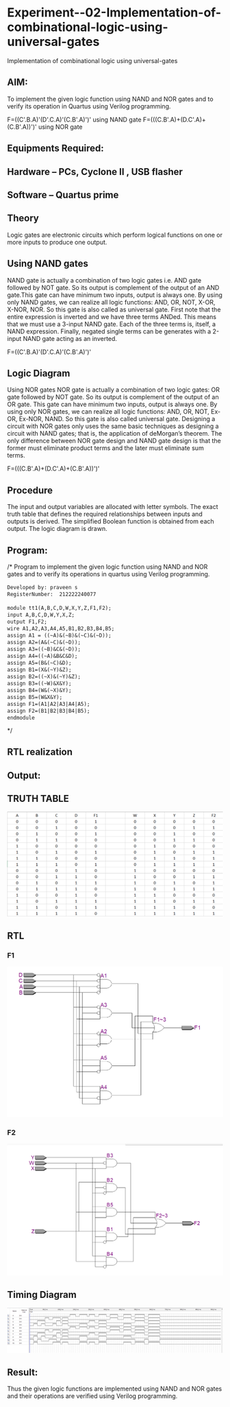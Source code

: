 # Experiment--02-Implementation-of-combinational-logic-using-universal-gates
Implementation of combinational logic using universal-gates
 
## AIM:
To implement the given logic function using NAND and NOR gates and to verify its operation in Quartus using Verilog programming.

F=((C'.B.A)'(D'.C.A)'(C.B'.A)')' using NAND gate
F=(((C.B'.A)+(D.C'.A)+(C.B'.A))')' using NOR gate
## Equipments Required:
## Hardware – PCs, Cyclone II , USB flasher
## Software – Quartus prime


## Theory
Logic gates are electronic circuits which perform logical functions on one or more inputs to produce one output. 

## Using NAND gates
NAND gate is actually a combination of two logic gates i.e. AND gate followed by NOT gate. So its output is complement of the output of an AND gate.This gate can have minimum two inputs, output is always one. By using only NAND gates, we can realize all logic functions: AND, OR, NOT, X-OR, X-NOR, NOR. So this gate is also called as universal gate. First note that the entire expression is inverted and we have three terms ANDed. This means that we must use a 3-input NAND gate. Each of the three terms is, itself, a NAND expression. Finally, negated single terms can be generates with a 2-input NAND gate acting as an inverted.

F=((C'.B.A)'(D'.C.A)'(C.B'.A)')'

## Logic Diagram

Using NOR gates
NOR gate is actually a combination of two logic gates: OR gate followed by NOT gate. So its output is complement of the output of an OR gate. This gate can have minimum two inputs, output is always one. By using only NOR gates, we can realize all logic functions: AND, OR, NOT, Ex-OR, Ex-NOR, NAND. So this gate is also called universal gate. Designing a circuit with NOR gates only uses the same basic techniques as designing a circuit with NAND gates; that is, the application of deMorgan’s theorem. The only difference between NOR gate design and NAND gate design is that the former must eliminate product terms and the later must eliminate sum terms.

F=(((C.B'.A)+(D.C'.A)+(C.B'.A))')'


## Procedure
The input and output variables are allocated with letter symbols. The exact truth table that defines the required relationships between inputs and outputs is derived. The simplified Boolean function is obtained from each output. The logic diagram is drawn.
## Program:
/*
Program to implement the given logic function using NAND and NOR gates and to verify its operations in quartus using Verilog programming.
```
Developed by: praveen s
RegisterNumber:  212222240077

module tt1(A,B,C,D,W,X,Y,Z,F1,F2);
input A,B,C,D,W,Y,X,Z;
output F1,F2;
wire A1,A2,A3,A4,A5,B1,B2,B3,B4,B5;
assign A1 = ((~A)&(~B)&(~C)&(~D));
assign A2=(A&(~C)&(~D));
assign A3=((~B)&C&(~D));
assign A4=((~A)&B&C&D);
assign A5=(B&(~C)&D);
assign B1=(X&(~Y)&Z);
assign B2=((~X)&(~Y)&Z);
assign B3=((~W)&X&Y);
assign B4=(W&(~X)&Y);
assign B5=(W&X&Y);
assign F1=(A1|A2|A3|A4|A5);
assign F2=(B1|B2|B3|B4|B5);
endmodule
```
*/
## RTL realization

## Output:
## TRUTH TABLE
![IMG](s1.png)
## RTL
### F1
![img](r.png)

### F2
![img](rt.png)
## Timing Diagram
![img](w.png)
## Result:
Thus the given logic functions are implemented using NAND and NOR gates and their operations are verified using Verilog programming.

